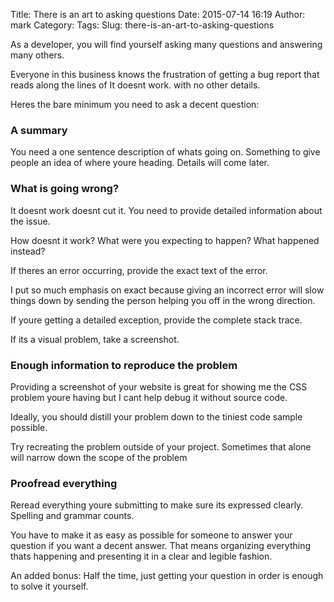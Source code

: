 Title: There is an art to asking questions
Date: 2015-07-14 16:19
Author: mark
Category: 
Tags: 
Slug: there-is-an-art-to-asking-questions

As a developer, you will find yourself asking many questions and answering many others.

Everyone in this business knows the frustration of getting a bug report that reads along the lines of It doesnt work. with no other details.

Heres the bare minimum you need to ask a decent question:

### A summary

You need a one sentence description of whats going on. Something to give people an idea of where youre heading. Details will come later.

### What is going wrong?

It doesnt work doesnt cut it. You need to provide detailed information about the issue.

How doesnt it work? What were you expecting to happen? What happened instead?

If theres an error occurring, provide the exact text of the error.

I put so much emphasis on exact because giving an incorrect error will slow things down by sending the person helping you off in the wrong direction.

If youre getting a detailed exception, provide the complete stack trace.

If its a visual problem, take a screenshot.

### Enough information to reproduce the problem

Providing a screenshot of your website is great for showing me the CSS problem youre having but I cant help debug it without source code.

Ideally, you should distill your problem down to the tiniest code sample possible.

Try recreating the problem outside of your project. Sometimes that alone will narrow down the scope of the problem

### Proofread everything

Reread everything youre submitting to make sure its expressed clearly. Spelling and grammar counts.

You have to make it as easy as possible for someone to answer your question if you want a decent answer. That means organizing everything thats happening and presenting it in a clear and legible fashion.

An added bonus: Half the time, just getting your question in order is enough to solve it yourself.

